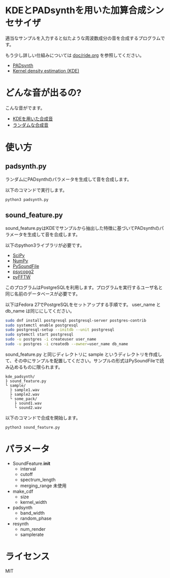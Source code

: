 # KDEとPADsynthを用いた加算合成シンセサイザ
適当なサンプルを入力すると似たような周波数成分の音を合成するプログラムです。

もう少し詳しい仕組みについては [doc/ride.org](./doc/ride.org) を参照してください。

- [PADsynth](http://zynaddsubfx.sourceforge.net/doc/PADsynth/PADsynth.htm)
- [Kernel density estimation (KDE)](https://en.wikipedia.org/wiki/Kernel_density_estimation)

# どんな音が出るの?
こんな音がでます。

- [KDEを用いた合成音](./render)
- [ランダムな合成音](./render_random)

# 使い方
## padsynth.py
ランダムにPADsynthのパラメータを生成して音を合成します。

以下のコマンドで実行します。

```
python3 padsynth.py
```

## sound\_feature.py
sound\_feature.pyはKDEでサンプルから抽出した特徴に基づいてPADsynthのパラメータを生成して音を合成します。

以下のpython3ライブラリが必要です。

- [SciPy](https://docs.scipy.org/doc/scipy/reference/)
- [NumPy](http://www.numpy.org/)
- [PySoundFile](http://pysoundfile.readthedocs.io/en/0.9.0/)
- [psycopg2](http://initd.org/psycopg/)
- [pyFFTW](http://hgomersall.github.io/pyFFTW/)

このプログラムはPostgreSQLを利用します。プログラムを実行するユーザ名と同じ名前のデータベースが必要です。

以下はFedora 27でPostgreSQLをセットアップする手順です。 user\_name と db\_name は同じにしてください。

```bash
sudo dnf install postgresql postgresql-server postgres-contrib
sudo systemctl enable postgresql
sudo postgresql-setup --initdb --unit postgresql
sudo sytemctl start postgresql
sudo -u postgres -i createuser user_name
sudo -u postgres -i createdb --owner=user_name db_name
```

sound\_feature.py と同じディレクトリに sample というディレクトリを作成して、その中にサンプルを配置してください。サンプルの形式はPySoundFileで読み込めるものに限られます。

```
kde_padsynth/
├ sound_feature.py
└ sample/
  ├ sample1.wav
  ├ sample2.wav
  └ some_pack/
    ├ sound1.wav
    └ sound2.wav
```

以下のコマンドで合成を開始します。

```
python3 sound_feature.py
```

# パラメータ
- SoundFeature.__init__
  - interval
  - cutoff
  - spectrum_length
  - merging_range 未使用
- make_cdf
  - size
  - kernel_width
- padsynth
  - band_width
  - random_phase
- resynth
  - num_render
  - samplerate

# ライセンス
MIT
